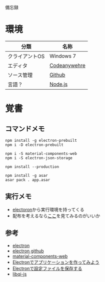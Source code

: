 備忘録
# 環境

|分類|名称|
|----|----|
|クライアントOS|Windows 7|
|エディタ|[Codeanywehre](https://codeanywhere.com/ "Codeanywehre")|
|ソース管理|[Github](https://github.com/tttmiura/tttmiura.node "Github")|
|言語？|[Node.js](https://nodejs.org/ "Node.js")

# 覚書

## コマンドメモ

```
npm install -g electron-prebuilt
npm i -D electron-prebuilt

npm i -S material-components-web
npm i -S electron-json-storage

npm install --production

npm install -g asar
asar pack . app.asar

```

## 実行メモ

 - [electoron](https://github.com/electron/electron/releases)から実行環境を持ってくる
 - 配布を考えるなら[ここ](https://github.com/electron-archive/grunt-electron-installer)を見てみるのがいいか

## 参考

 - [electron](https://electron.atom.io/)
 - [electron github](https://github.com/electron/electron)
 - [material-components-web](https://github.com/material-components/material-components-web)
 - [Electronでアプリケーションを作ってみよう](http://qiita.com/Quramy/items/a4be32769366cfe55778)
 - [Electronで設定ファイルを保存する](http://qiita.com/KimuraTakaumi/items/fcae3fb9ca62143a00b4)
 - [libqi-js](https://github.com/aldebaran/libqi-js)

